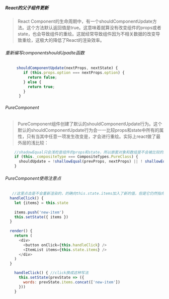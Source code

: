 ##### React的父子组件更新
>React Component的生命周期中，有一个shouldComponentUpdate方法。这个方法默认返回值是true。这意味着就算没有改变组件的props或者state，也会导致组件的重绘。这就经常导致组件因为不相关数据的改变导致重绘，这极大的降低了React的渲染效率。

###### 重新编写componentshouldUpadte函数

```javascript
     shouldComponentUpdate(nextProps, nextState) {
        if (this.props.option === nextProps.option) {
          return false;
        } else {
          return true;
        }
      }
```

###### PureComponent
>PureComponent组件创建了默认的shouldComponentUpdate行为。这个默认的shouldComponentUpdate行为会一一比较props和state中所有的属性，只有当其中任意一项发生改变是，才会进行重绘。实际上react做了最外层的浅比较：
```javascript
    //shadowEqual只会浅检查组件的props和state，所以嵌套对象和数组是不会被比较的。
    if (this._compositeType === CompositeTypes.PureClass) {
      shouldUpdate = !shallowEqual(prevProps, nextProps) || ! shallowEqual(inst.state, nextState);
    }
```

###### PureComponent使用注意点

```javascript 
   //这里点击是不会重新渲染的，的确向this.state.items加入了新的值，但是它仍然指向同一个对象的引用。但是，通过移除可变对象就很容易改变这种情况，使之能够正确被渲染。
  handleClick() {
    let {items} = this.state
  
    items.push('new-item')
    this.setState({ items })
  }
  
  render() {
    return (
      <div>
        <button onClick={this.handleClick} />
        <ItemList items={this.state.items} />
      </div>
    )
  }
```
```javascript
    handleClick() { //click换成这种写法
      this.setState(prevState => ({
        words: prevState.items.concat(['new-item'])
      }))
    }
```
